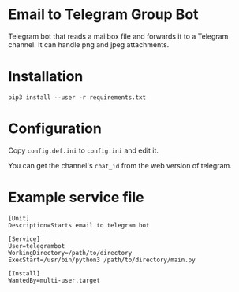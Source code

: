 # Email to Telegram Group Bot

Telegram bot that reads a mailbox file and forwards it to a Telegram channel. It can handle png and jpeg attachments. 

# Installation
```
pip3 install --user -r requirements.txt
```

# Configuration
Copy `config.def.ini` to `config.ini` and edit it.

You can get the channel's `chat_id` from the web version of telegram.

# Example service file
```
[Unit]
Description=Starts email to telegram bot

[Service]
User=telegrambot
WorkingDirectory=/path/to/directory
ExecStart=/usr/bin/python3 /path/to/directory/main.py

[Install]
WantedBy=multi-user.target
```
